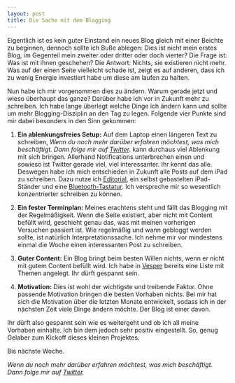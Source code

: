 ```yaml
---
layout: post
title: Die Sache mit dem Blogging
--- 
```


Eigentlich ist es kein guter Einstand ein neues Blog gleich mit einer Beichte zu beginnen, dennoch sollte ich Buße ablegen: Dies ist nicht mein erstes Blog, im Gegenteil mein zweiter oder dritter oder doch vierter?
Die Frage ist:  Was ist mit ihnen geschehen? Die Antwort: Nichts, sie existieren nicht mehr. Was auf der einen Seite vielleicht schade ist, zeigt es auf anderen, dass ich zu wenig Energie investiert habe um diese am laufen zu halten. 

Nun habe ich mir  vorgenommen dies zu ändern. Warum gerade jetzt und wieso überhaupt das ganze? Darüber habe ich vor in Zukunft mehr zu schreiben. 
Ich habe lange überlegt welche Dinge ich ändern kann und sollte um mehr Blogging-Disziplin an den Tag zu legen. Folgende vier Punkte sind mir dabei besonders in den Sinn gekommen: 

1.  __Ein ablenkungsfreies Setup:__ Auf dem Laptop einen längeren Text zu schreiben, _Wenn du noch mehr darüber erfahren möchtest, was mich beschäftigt. Dann folge mir auf [Twitter](https://twitter.com/horstmumpitz)._
kann durchaus viel Ablenkung mit sich bringen. Allerhand Notifications unterbrechen einen und sowieso ist Twitter gerade viel, viel interessanter.  Ihr kennt das alle. Deswegen habe ich mich entschieden in Zukunft alle Posts auf dem iPad zu schreiben. Dazu nutze ich [Editorial](http://omz-software.com/editorial/),  ein selbst gebastelten iPad-Ständer und eine [Bluetooth-Tastatur](https://www.apple.com/de/keyboard/).  Ich verspreche mir so wesentlich konzentrierter schreiben zu können.

2. __Ein fester Terminplan:__ Meines erachtens steht und fällt das Blogging mit der Regelmäßigkeit. Wenn die Seite existiert, aber nicht mit Content befüllt wird, geschieht genau das, was mit meinen vorherigen Versuchen passiert ist. Wie regelmäßig und wann gebloggt werden sollte, ist natürlich Interpretationssache. Ich nehme mir vor mindestens einmal die Woche einen interessanten Post zu schreiben.
 
3. __Guter Content:__ Ein Blog bringt beim besten Willen nichts, wenn er nicht mit gutem Content befüllt wird. Ich habe in [Vesper](http://vesperapp.co/) bereits eine Liste mit Themen angelegt. Ihr dürft gespannt sein.

4.  __Motivation:__ Dies ist wohl der wichtigste und treibende Faktor. Ohne passende Motivation bringen die besten Vorhaben nichts. Bei mir hat sich die Motivation über die letzten Monate entwickelt, sodass ich in der nächsten Zeit viele Dinge ändern möchte. Der Blog ist einer davon. 

Ihr dürft also gespannt sein wie es weitergeht und ob ich all meine Vorhaben einhalte. Ich bin  dem jedoch sehr positiv eingestellt. So, genug Gelaber zum Kickoff dieses kleinen Projektes. 

Bis nächste Woche. 

_Wenn du noch mehr darüber erfahren möchtest, was mich beschäftigt. Dann folge mir auf [Twitter](https://twitter.com/horstmumpitz)._

